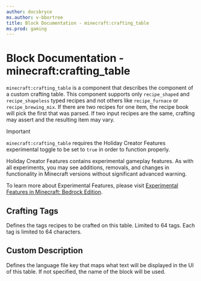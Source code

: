 ```yaml
---
author: docsbryce
ms.author: v-bbortree
title: Block Documentation - minecraft:crafting_table
ms.prod: gaming
---
```


# Block Documentation - minecraft:crafting_table

`minecraft:crafting_table` is a component that describes the component of a custom crafting table. This component supports only `recipe_shaped` and `recipe_shapeless` typed recipes and not others like `recipe_furnace` or `recipe_brewing_mix`. If there are two recipes for one item, the recipe book will pick the first that was parsed. If two input recipes are the same, crafting may assert and the resulting item may vary.

>[!IMPORTANT]
> `minecraft:crafting_table` requires the Holiday Creator Features experimental toggle to be set to `true` in order to function properly.
>
>Holiday Creator Features contains experimental gameplay features. As with all experiments, you may see additions, removals, and changes in functionality in Minecraft versions without significant advanced warning.
>
>To learn more about Experimental Features, please visit [Experimental Features in Minecraft: Bedrock Edition](../../../../../Documents/ExperimentalFeaturesToggle.md).

## Crafting Tags

Defines the tags recipes to be crafted on this table. Limited to 64 tags. Each tag is limited to 64 characters.

## Custom Description

Defines the language file key that maps what text will be displayed in the UI of this table. If not specified, the name of the block will be used.
